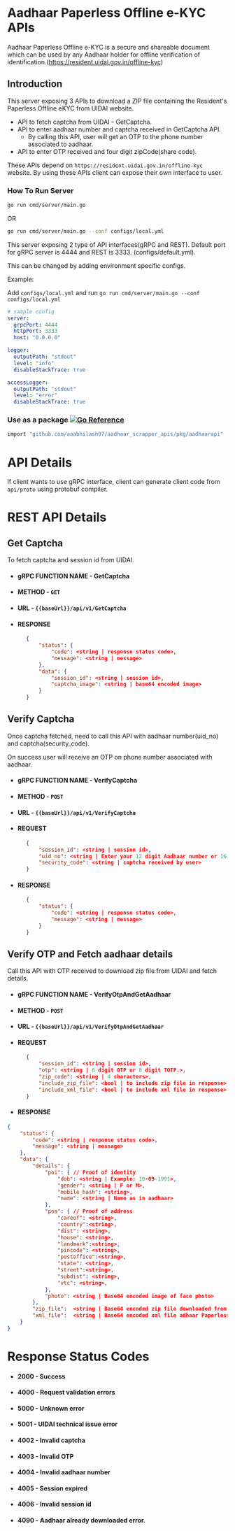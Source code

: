 # Aadhaar Paperless Offline e-KYC APIs

Aadhaar Paperless Offline e-KYC is a secure and shareable document which can be used by any Aadhaar holder for offline verification of identification.(https://resident.uidai.gov.in/offline-kyc)

## Introduction

This server exposing 3 APIs to download a ZIP file containing the Resident's Paperless Offline eKYC from UIDAI website.

- API to fetch captcha from UIDAI - GetCaptcha.
- API to enter aadhaar number and captcha received in GetCaptcha API.
  - By calling this API, user will get an OTP to the phone number associated to aadhaar.
- API to enter OTP received and four digit zipCode(share code).

These APIs depend on `https://resident.uidai.gov.in/offline-kyc` website.
By using these APIs client can expose their own interface to user.

### How To Run Server

```sh
go run cmd/server/main.go
```

OR 

```sh
go run cmd/server/main.go --conf configs/local.yml 
```

This server exposing 2 type of API interfaces(gRPC and REST).
Default port for gRPC server is 4444 and REST is 3333. (configs/default.yml).

This can be changed by adding environment specific configs.

Example:

Add `configs/local.yml` and run `go run cmd/server/main.go --conf configs/local.yml`

```yml
# sample config
server:
  grpcPort: 4444
  httpPort: 3333
  host: "0.0.0.0"

logger:
  outputPath: "stdout"
  level: "info"
  disableStackTrace: true

accessLogger:
  outputPath: "stdout"
  level: "error"
  disableStackTrace: true

```

### Use as a package [![Go Reference](https://pkg.go.dev/badge/github.com/aaabhilash97/aadhaar-paperless-offline-ekyc-apis/pkg/aadhaarapi.svg)](https://pkg.go.dev/github.com/aaabhilash97/aadhaar-paperless-offline-ekyc-apis/pkg/aadhaarapi)

```sh
import "github.com/aaabhilash97/aadhaar_scrapper_apis/pkg/aadhaarapi"
```

# API Details

If client wants to use gRPC interface, client can generate client code from `api/proto` using protobuf compiler.

# REST API Details

## Get Captcha

To fetch captcha and session id from UIDAI.

* #### **gRPC FUNCTION NAME** - GetCaptcha
* #### **METHOD** - `GET`
* #### **URL** - `{{baseUrl}}/api/v1/GetCaptcha`
* #### **RESPONSE**
```json
      {
          "status": {
              "code": <string | response status code>,
              "message": <string | message>
          },
          "data": {
              "session_id": <string | session id>,
              "captcha_image": <string | base64 encoded image>
          }
      }
```

## Verify Captcha

Once captcha fetched, need to call this API with aadhaar number(uid_no) and captcha(security_code).

On success user will receive an OTP on phone number associated with aadhaar.

* #### **gRPC FUNCTION NAME** - VerifyCaptcha
* #### **METHOD** - `POST`
* #### **URL** - `{{baseUrl}}/api/v1/VerifyCaptcha`
* #### **REQUEST**
```json
      {
          "session_id": <string | session id>,
          "uid_no": <string | Enter your 12 digit Aadhaar number or 16 digit Virtual ID to begin.>,
          "security_code": <string | captcha received by user>
      }
```

* #### **RESPONSE**
```json
      {
          "status": {
              "code": <string | response status code>,
              "message": <string | message>
          }
      }
```

## Verify OTP and Fetch aadhaar details

Call this API with OTP received to download zip file from UIDAI and fetch details.

* #### **gRPC FUNCTION NAME** - VerifyOtpAndGetAadhaar
* #### **METHOD** - `POST`
* #### **URL** - `{{baseUrl}}/api/v1/VerifyOtpAndGetAadhaar`
* #### **REQUEST**
```json
      {
          "session_id": <string | session id>,
          "otp": <string | 6 digit OTP or 8 digit TOTP.>,
          "zip_code": <string | 4 characters>,
          "include_zip_file": <bool | to include zip file in response>,
          "include_xml_file": <bool | to include xml file in response>
      }
```

* #### **RESPONSE**
```json
{
    "status": {
        "code": <string | response status code>,
        "message": <string | message>
    },
    "data": {
        "details": {
            "poi": { // Proof of identity
                "dob": <string | Example: 10-09-1991>,
                "gender": <string | F or M>,
                "mobile_hash": <string>,
                "name": <string | Name as in aadhaar>
            },
            "poa": { // Proof of address
                "careof": <string>,
                "country":<string>,
                "dist": <string>,
                "house": <string>,
                "landmark":<string>,
                "pincode": <string>,
                "postoffice":<string>,
                "state": <string>,
                "street":<string>,
                "subdist": <string>,
                "vtc": <string>,
            },
            "photo": <string | Base64 encoded image of face photo>
        },
        "zip_file":  <string | Base64 encoded zip file downloaded from uidai>,
        "xml_file":  <string | Base64 encoded xml file adhaar Paperless Offline e-KYC>
    }
}
```

# Response Status Codes
* #### **2000** - Success
* #### **4000** - Request validation errors
* #### **5000** - Unknown error
* #### **5001** - UIDAI technical issue error
* #### **4002** - Invalid captcha
* #### **4003** - Invalid OTP
* #### **4004** - Invalid aadhaar number
* #### **4005** - Session expired
* #### **4006** - Invalid session id
* #### **4090** - Aadhaar already downloaded error.

